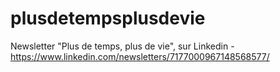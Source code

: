 # plusdetempsplusdevie
Newsletter "Plus de temps, plus de vie", sur Linkedin - https://www.linkedin.com/newsletters/7177000967148568577/
